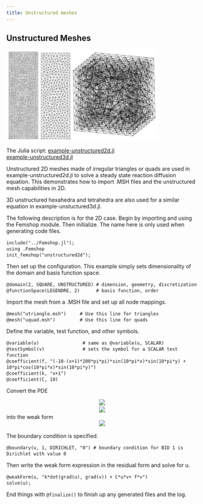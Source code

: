 ```yaml
---
title: Unstructured meshes
---
```


## Unstructured Meshes

<img src="images/umeshes.png" alt="umeshes" width="400">

The Julia script: <a href="https://github.com/paralab/femshop/blob/master/femshop/examples/example-unstructured2d.jl">example-unstructured2d.jl</a>
<br><a href="https://github.com/paralab/femshop/blob/master/femshop/examples/example-unstructured3d.jl">example-unstructured3d.jl</a>

Unstructured 2D meshes made of irregular triangles or quads are used in example-unstructured2d.jl to solve a steady state reaction diffusion equation. This demonstrates how to import .MSH files and the unstructured mesh capabilities in 2D. 

3D unstructured hexahedra and tetrahedra are also used for a similar equation in example-unstuctured3d.jl.

The following description is for the 2D case. Begin by importing and using the Femshop module. Then initialize. The name here is only used when generating code files.
```
include("../Femshop.jl");
using .Femshop
init_femshop("unstructured2d");
```
Then set up the configuration. This example simply sets dimensionality of the domain and basis function space.
```
@domain(2, SQUARE, UNSTRUCTURED) # dimension, geometry, discretization
@functionSpace(LEGENDRE, 2)      # basis function, order
```
Import the mesh from a .MSH file and set up all node mappings.
```
@mesh("utriangle.msh")     # Use this line for triangles
@mesh("uquad.msh")         # Use this line for quads
```
Define the variable, test function, and other symbols.
```
@variable(u)                # same as @variable(u, SCALAR)
@testSymbol(v)              # sets the symbol for a SCALAR test function
@coefficient(f, "(-10-(x+1)*200*pi*pi)*sin(10*pi*x)*sin(10*pi*y) + 10*pi*cos(10*pi*x)*sin(10*pi*y)")
@coefficient(k, "x+1")
@coefficient(C, 10)
```
Convert the PDE
<div align="center"><img src="https://render.githubusercontent.com/render/math?math=\nabla\cdot%20(K\nabla%20u)-Cu=f(x)"> </div>
<div align="center"><img src="https://render.githubusercontent.com/render/math?math=u(0)=u(1)=0"> </div>
into the weak form
<div align="center"><img src="https://render.githubusercontent.com/render/math?math=-K(\nabla%20u,\nabla%20v)-Cuv=(f,v)"> </div>

The boundary condition is specified.
```
@boundary(u, 1, DIRICHLET, "0") # boundary condition for BID 1 is Dirichlet with value 0
```
Then write the weak form expression in the residual form and solve for u.
```
@weakForm(u, "k*dot(grad(u), grad(v)) + C*u*v+ f*v")
solve(u);
```
End things with `@finalize()` to finish up any generated files and the log.